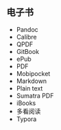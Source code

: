 ## 电子书

- Pandoc
- Calibre
- QPDF
- GitBook
- ePub
- PDF
- Mobipocket
- Markdown
- Plain text
- Sumatra PDF
- iBooks
- 多看阅读
- Typora


